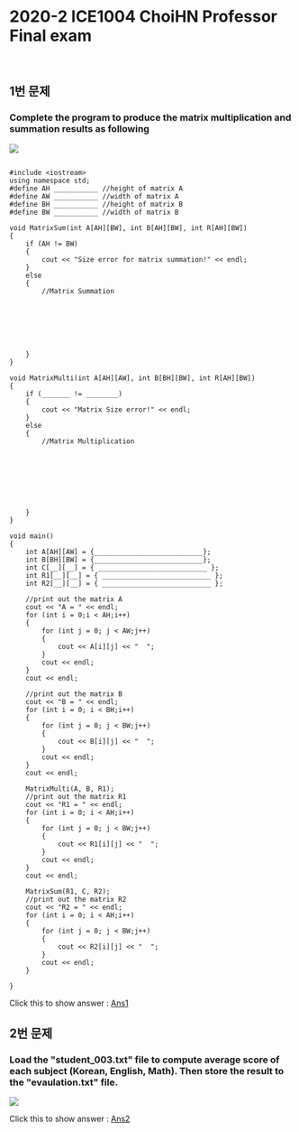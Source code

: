 # 2020-2 ICE1004 ChoiHN Professor Final exam

<br/>

## 1번 문제

### Complete the program to produce the matrix multiplication and summation results as following

<img src = "https://user-images.githubusercontent.com/67851124/102856679-46cd1680-446a-11eb-8e8d-23ca3ffc32cf.JPG">

```

#include <iostream>
using namespace std;
#define AH ___________ //height of matrix A
#define AW ___________ //width of matrix A
#define BH ___________ //height of matrix B
#define BW ___________ //width of matrix B

void MatrixSum(int A[AH][BW], int B[AH][BW], int R[AH][BW])
{
	if (AH != BW)
	{
		cout << "Size error for matrix summation!" << endl;
	}
	else
	{
		//Matrix Summation







	}
}

void MatrixMulti(int A[AH][AW], int B[BH][BW], int R[AH][BW])
{
	if (_______ != ________)
	{
		cout << "Matrix Size error!" << endl;
	}
	else
	{
		//Matrix Multiplication








	}
}

void main()
{
	int A[AH][AW] = {___________________________};
	int B[BH][BW] = {___________________________};
	int C[__][__] = { ___________________________ };
	int R1[__][__] = { ___________________________ };
	int R2[__][__] = { ___________________________ };

	//print out the matrix A
	cout << "A = " << endl;
	for (int i = 0;i < AH;i++)
	{
		for (int j = 0; j < AW;j++)
		{
			cout << A[i][j] << "  ";
		}
		cout << endl;
	}
	cout << endl;

	//print out the matrix B
	cout << "B = " << endl;
	for (int i = 0; i < BH;i++)
	{
		for (int j = 0; j < BW;j++)
		{
			cout << B[i][j] << "  ";
		}
		cout << endl;
	}
	cout << endl;

	MatrixMulti(A, B, R1);
	//print out the matrix R1
	cout << "R1 = " << endl;
	for (int i = 0; i < AH;i++)
	{
		for (int j = 0; j < BW;j++)
		{
			cout << R1[i][j] << "  ";
		}
		cout << endl;
	}
	cout << endl;

	MatrixSum(R1, C, R2);
	//print out the matrix R2
	cout << "R2 = " << endl;
	for (int i = 0; i < AH;i++)
	{
		for (int j = 0; j < BW;j++)
		{
			cout << R2[i][j] << "  ";
		}
		cout << endl;
	}

}

```

Click this to show answer : [Ans1](./final_sol1)

## 2번 문제

### Load the "student_003.txt" file to compute average score of each subject (Korean, English, Math). Then store the result to the "evaulation.txt" file.

<div>
	<img src = "https://user-images.githubusercontent.com/67851124/102856891-c0fd9b00-446a-11eb-95f2-54dc67d797ee.png">
	</div>


Click this to show answer : [Ans2](./final_sol2)
